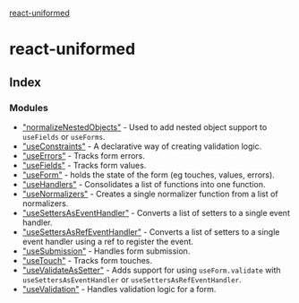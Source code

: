 [react-uniformed](README.md)

# react-uniformed

## Index

### Modules

* ["normalizeNestedObjects"](modules/_normalizenestedobjects_.md) - Used to add nested object support to `useFields` or `useForms`.
* ["useConstraints"](modules/_useconstraints_useconstraints_.md) - A declarative way of creating validation logic.
* ["useErrors"](modules/_useerrors_.md) - Tracks form errors.
* ["useFields"](modules/_usefields_.md) - Tracks form values.
* ["useForm"](modules/_useform_.md) - holds the state of the form (eg touches, values, errors).
* ["useHandlers"](modules/_usehandlers_.md) - Consolidates a list of functions into one function.
* ["useNormalizers"](modules/_usenormalizers_.md) - Creates a single normalizer function from a list of normalizers.
* ["useSettersAsEventHandler"](modules/_usesettersaseventhandler_.md) - Converts a list of setters to a single event handler.
* ["useSettersAsRefEventHandler"](modules/_usesettersasrefeventhandler_.md) - Converts a list of setters to a single event handler using a ref to register the event.
* ["useSubmission"](modules/_usesubmission_.md) - Handles form submission.
* ["useTouch"](modules/_usetouch_.md) - Tracks form touches.
* ["useValidateAsSetter"](modules/_usevalidateassetter_.md) - Adds support for using `useForm.validate` with `useSettersAsEventHandler` or `useSettersAsRefEventHandler`.
* ["useValidation"](modules/_usevalidation_usevalidation_.md) - Handles validation logic for a form.
